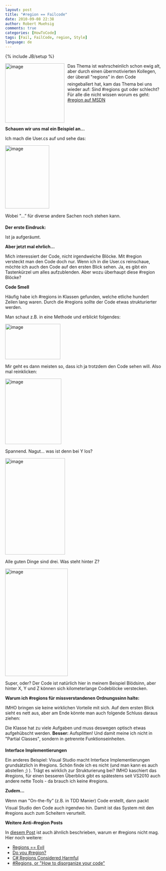 ```yaml
---
layout: post
title: "#region == Failcode"
date: 2010-09-08 22:38
author: Robert Muehsig
comments: true
categories: [HowToCode]
tags: [Fail, FailCode, region, Style]
language: de
---
```

{% include JB/setup %}
<p><a href="{{BASE_PATH}}/assets/wp-images-de/image1048.png"><img style="border-bottom: 0px; border-left: 0px; margin: 0px 10px 0px 0px; display: inline; border-top: 0px; border-right: 0px" title="image" border="0" alt="image" align="left" src="{{BASE_PATH}}/assets/wp-images-de/image_thumb230.png" width="191" height="191" /></a> </p>  <p>Das Thema ist wahrscheinlich schon ewig alt, aber durch einen übermotivierten Kollegen, der überall "regions” in den Code reingeballert hat, kam das Thema bei uns wieder auf: Sind #regions gut oder schlecht? Für alle die nicht wissen worum es geht: <a href="http://msdn.microsoft.com/en-us/library/9a1ybwek(VS.71).aspx">#region auf MSDN</a></p>  <p>&#160;</p>  <p>&#160;</p>  <p><strong>Schauen wir uns mal ein Beispiel an...</strong></p>  <p>Ich mach die User.cs auf und sehe das:</p>  <p><a href="{{BASE_PATH}}/assets/wp-images-de/image1049.png"><img style="border-bottom: 0px; border-left: 0px; display: inline; border-top: 0px; border-right: 0px" title="image" border="0" alt="image" src="{{BASE_PATH}}/assets/wp-images-de/image_thumb231.png" width="142" height="203" /></a> </p>  <p>Wobei "...” für diverse andere Sachen noch stehen kann. </p>  <p><strong>Der erste Eindruck:</strong></p>  <p>Ist ja aufgeräumt. </p>  <p><strong>Aber jetzt mal ehrlich...</strong></p>  <p>Mich interessiert der Code, nicht irgendwelche Blöcke. Mit #region versteckt man den Code doch nur. Wenn ich in die User.cs reinschaue, möchte ich auch den Code auf den ersten Blick sehen. Ja, es gibt ein Tastenkürzel um alles aufzublenden. Aber wozu überhaupt diese #region Blöcke?</p>  <p><strong>Code Smell</strong></p>  <p>Häufig habe ich #regions in Klassen gefunden, welche etliche hundert Zeilen lang waren. Durch die #regions sollte der Code etwas strukturierter werden. </p>  <p>Man schaut z.B. in eine Methode und erblickt folgendes:</p>  <p><a href="{{BASE_PATH}}/assets/wp-images-de/image1050.png"><img style="border-bottom: 0px; border-left: 0px; display: inline; border-top: 0px; border-right: 0px" title="image" border="0" alt="image" src="{{BASE_PATH}}/assets/wp-images-de/image_thumb232.png" width="178" height="114" /></a> </p>  <p>Mir geht es dann meisten so, dass ich ja trotzdem den Code sehen will. Also mal reinklicken:</p>  <p><a href="{{BASE_PATH}}/assets/wp-images-de/image1051.png"><img style="border-bottom: 0px; border-left: 0px; display: inline; border-top: 0px; border-right: 0px" title="image" border="0" alt="image" src="{{BASE_PATH}}/assets/wp-images-de/image_thumb233.png" width="181" height="211" /></a> </p>  <p>Spannend. Nagut... was ist denn bei Y los?</p>  <p><a href="{{BASE_PATH}}/assets/wp-images-de/image1052.png"><img style="border-bottom: 0px; border-left: 0px; display: inline; border-top: 0px; border-right: 0px" title="image" border="0" alt="image" src="{{BASE_PATH}}/assets/wp-images-de/image_thumb234.png" width="193" height="310" /></a> </p>  <p>Alle guten Dinge sind drei. Was steht hinter Z?</p>  <p><a href="{{BASE_PATH}}/assets/wp-images-de/image1053.png"><img style="border-bottom: 0px; border-left: 0px; display: inline; border-top: 0px; border-right: 0px" title="image" border="0" alt="image" src="{{BASE_PATH}}/assets/wp-images-de/image_thumb235.png" width="202" height="346" /></a> </p>  <p>Super, oder? Der Code ist natürlich hier in meinem Beispiel Blödsinn, aber hinter X, Y und Z können sich kilometerlange Codeblöcke verstecken. </p>  <p><strong>Warum ich #regions für missverstandenen Ordnungssinn halte:</strong></p>  <p>IMHO bringen sie keine wirklichen Vorteile mit sich. Auf dem ersten Blick sieht es nett aus, aber am Ende könnte man auch folgende Schluss daraus ziehen:</p>  <p>Die Klasse hat zu viele Aufgaben und muss deswegen optisch etwas aufgehübscht werden. <strong>Besser:</strong> Aufsplitten! Und damit meine ich nicht in "Partial Classes”, sondern in getrennte Funktionseinheiten.</p>  <p><strong>Interface Implementierungen</strong></p>  <p>Ein anderes Beispiel: Visual Studio macht Interface Implementierungen grundsätzlich in #regions. Schön finde ich es nicht (und man kann es auch abstellen ;) ). Trägt es wirklich zur Strukturierung bei? IMHO kaschiert das #regions, für einen besseren Überblick gibt es spätestens seit VS2010 auch andere nette Tools - da brauch ich keine #regions.</p>  <p><strong>Zudem...</strong></p>  <p>Wenn man "On-the-fly” (z.B. in TDD Manier) Code erstellt, dann packt Visual Studio den Code auch irgendwo hin. Damit ist das System mit den #regions auch zum Scheitern verurteilt.</p>  <p><strong>Weitere Anti-#region Posts</strong></p>  <p>In <a href="http://www.gmbsg.com/region-kann-bose-sein/">diesem Post</a> ist auch ähnlich beschrieben, warum er #regions nicht mag. Hier noch weitere:</p>  <ul>   <li><a href="http://weblogs.asp.net/bsimser/archive/2007/10/30/regions-evil.aspx">Regions == Evil</a></li>    <li><a title="http://blog.jayfields.com/2005/05/do-you-region.html" href="http://blog.jayfields.com/2005/05/do-you-region.html">Do you #region?</a></li>    <li><a title="http://www.evilrob.org/journal/archives/2006/08/09/c-regions-consi.html" href="http://www.evilrob.org/journal/archives/2006/08/09/c-regions-consi.html">C# Regions Considered Harmful</a></li>    <li><a href="http://kyle.baley.org/RegionsOrQuotHowToDisorganizeYourCodequot.aspx">#Regions, or &quot;How to disorganize your code&quot;</a></li> </ul>
